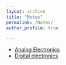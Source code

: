 ```yaml
---
layout: archive
title: "Notes"
permalink: /Notes/
author_profile: true

---
```


<ul>  
<li><a href="/notes/EC/analog razavi notes.pdf"  type="application/pdf">Analog Electronics</a></li>
<li><a href="/notes/EC/digital%20intigrated%20circult.pdf"  type="application/pdf">Digital electronics</a></li>
</ul>
   
